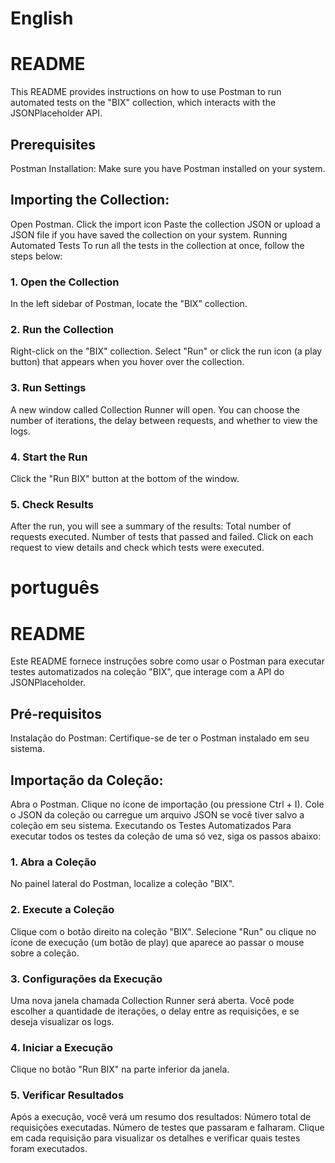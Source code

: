 # English

# README
This README provides instructions on how to use Postman to run automated tests on the "BIX" collection, which interacts with the JSONPlaceholder API.


## Prerequisites
Postman Installation: Make sure you have Postman installed on your system.


## Importing the Collection:

Open Postman.
Click the import icon 
Paste the collection JSON or upload a JSON file if you have saved the collection on your system.
Running Automated Tests
To run all the tests in the collection at once, follow the steps below:

### 1. Open the Collection
In the left sidebar of Postman, locate the "BIX" collection.

### 2. Run the Collection
Right-click on the "BIX" collection.
Select "Run" or click the run icon (a play button) that appears when you hover over the collection.

### 3. Run Settings
A new window called Collection Runner will open.
You can choose the number of iterations, the delay between requests, and whether to view the logs.

### 4. Start the Run
Click the "Run BIX" button at the bottom of the window.

### 5. Check Results
After the run, you will see a summary of the results:
Total number of requests executed.
Number of tests that passed and failed.
Click on each request to view details and check which tests were executed.





# português

# README 
Este README fornece instruções sobre como usar o Postman para executar testes automatizados na coleção "BIX", que interage com a API do JSONPlaceholder.


## Pré-requisitos
Instalação do Postman: Certifique-se de ter o Postman instalado em seu sistema.


## Importação da Coleção:
Abra o Postman.
Clique no ícone de importação (ou pressione Ctrl + I).
Cole o JSON da coleção ou carregue um arquivo JSON se você tiver salvo a coleção em seu sistema.
Executando os Testes Automatizados
Para executar todos os testes da coleção de uma só vez, siga os passos abaixo:


### 1. Abra a Coleção
No painel lateral do Postman, localize a coleção "BIX".

### 2. Execute a Coleção
Clique com o botão direito na coleção "BIX".
Selecione "Run" ou clique no ícone de execução (um botão de play) que aparece ao passar o mouse sobre a coleção.

### 3. Configurações da Execução
Uma nova janela chamada Collection Runner será aberta.
Você pode escolher a quantidade de iterações, o delay entre as requisições, e se deseja visualizar os logs.

### 4. Iniciar a Execução
Clique no botão "Run BIX" na parte inferior da janela.

### 5. Verificar Resultados
Após a execução, você verá um resumo dos resultados:
Número total de requisições executadas.
Número de testes que passaram e falharam.
Clique em cada requisição para visualizar os detalhes e verificar quais testes foram executados.